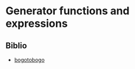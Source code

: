 # Generator functions and expressions

## Biblio

- [bogotobogo](https://www.bogotobogo.com/python/python_generators.php)
